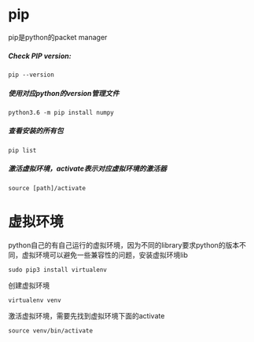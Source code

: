 # pip
pip是python的packet manager

##### Check PIP version:
    pip --version
##### 使用对应python的version管理文件
    python3.6 -m pip install numpy
##### 查看安装的所有包
    pip list
##### 激活虚拟环境，activate表示对应虚拟环境的激活器
    source [path]/activate


# 虚拟环境
python自己的有自己运行的虚拟环境，因为不同的library要求python的版本不同，虚拟环境可以避免一些兼容性的问题，安装虚拟环境lib
```
sudo pip3 install virtualenv 
```
创建虚拟环境
```
virtualenv venv 
```
激活虚拟环境，需要先找到虚拟环境下面的activate
```
source venv/bin/activate
```

